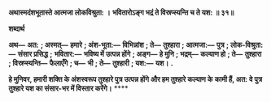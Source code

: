 **अथास्मदंशभूतास्ते आत्मजा लोकविश्रुता: ।** **भवितारोऽङ्ग भद्रं ते विस्रप्स्यन्ति च ते यश: ॥ ३१॥** 

**शब्दार्थ** 

**अथ—** **अत:** **; अस्मत्—** **हमारे** **; अंश-भूता:—** **विभिन्नांश** **; ते—** **तुश्हारा** **; आत्मजा:—** **पुत्र** **; लोक-विश्रुता:—** **संसार प्रसिद्ध** **;** **भवितार:—** **भविष्य में उत्पन्न होंगे** **; अङ्ग—** **हे मुनि** **; भद्रम्—** **कल्याण हो** **; ते—** **तुश्हारा** **; विस्रप्स्यन्ति—** **फैलाएँगे** **; च—** **भी** **; ते—** **तुश्हारी** **; यश:—** **यश।** **.** 

**हे मुनिवर, हमारी शक्ति के अंशस्वरूप तुश्हारे पुत्र उत्पन्न होंगे और हम तुश्हारे कल्याण के** **कामी हैं, अत: वे पुत्र तुश्हारे यश का संसार-भर में विस्तार करेंगे।** **** 